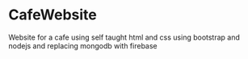 # CafeWebsite
Website for a cafe using self taught html and css using bootstrap and nodejs and replacing mongodb with firebase
